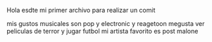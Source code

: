 Hola esdte mi primer archivo para realizar un comit

mis gustos musicales son pop y electronic y reagetoon
megusta ver peliculas de terror y jugar futbol 
mi artista favorito es post malone
